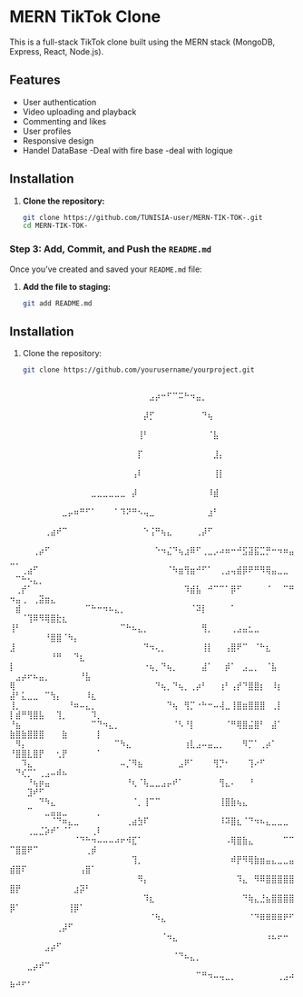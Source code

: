 # MERN TikTok Clone

This is a full-stack TikTok clone built using the MERN stack (MongoDB, Express, React, Node.js).

## Features
- User authentication
- Video uploading and playback
- Commenting and likes
- User profiles
- Responsive design
- Handel DataBase
-Deal with fire base
-deal with logique

## Installation

1. **Clone the repository:**
   ```bash
   git clone https://github.com/TUNISIA-user/MERN-TIK-TOK-.git
   cd MERN-TIK-TOK-

### Step 3: Add, Commit, and Push the `README.md`
Once you’ve created and saved your `README.md` file:

1. **Add the file to staging:**
   ```bash
   git add README.md
## Installation

1. Clone the repository:

   ```bash
   git clone https://github.com/yourusername/yourproject.git
 

⠀⠀⠀⠀⠀⠀⠀⠀⠀⠀⠀⠀⠀⠀⠀⠀⠀⠀⠀⠀⠀⠀⠀⠀⣠⡴⠒⠋⠉⠭⠓⠲⣤⡀⠀⠀⠀⠀⠀⠀⠀⠀⠀⠀⠀⠀⠀⠀⠀⠀⠀⠀⠀⠀⠀⠀⠀⠀⠀⠀⠀⠀⠀⠀⠀
⠀⠀⠀⠀⠀⠀⠀⠀⠀⠀⠀⠀⠀⠀⠀⠀⠀⠀⠀⠀⠀⠀⠀⡼⡋⠀⠀⠀⠀⠀⠀⠀⠀⠙⢦⠀⠀⠀⠀⠀⠀⠀⠀⠀⠀⠀⠀⠀⠀⠀⠀⠀⠀⠀⠀⠀⠀⠀⠀⠀⠀⠀⠀⠀⠀
⠀⠀⠀⠀⠀⠀⠀⠀⠀⠀⠀⠀⠀⠀⠀⠀⠀⠀⠀⠀⠀⠀⢸⠃⠀⠀⠀⠀⠀⠀⠀⠀⠀⠀⠈⣧⠀⠀⠀⠀⠀⠀⠀⠀⠀⠀⠀⠀⠀⠀⠀⠀⠀⠀⠀⠀⠀⠀⠀⠀⠀⠀⠀⠀⠀
⠀⠀⠀⠀⠀⠀⠀⠀⠀⠀⠀⠀⠀⠀⠀⠀⠀⠀⠀⠀⠀⠀⡏⠀⠀⠀⠀⠀⠀⠀⠀⠀⠀⠀⠀⣸⡄⠀⠀⠀⠀⠀⠀⠀⠀⠀⠀⠀⠀⠀⠀⠀⠀⠀⠀⠀⠀⠀⠀⠀⠀⠀⠀⠀⠀
⠀⠀⠀⠀⠀⠀⠀⠀⠀⠀⠀⠀⠀⠀⠀⠀⠀⠀⠀⠀⠀⢠⠇⠀⠀⠀⠀⠀⠀⠀⠀⠀⠀⠀⠀⢸⡇⠀⠀⠀⠀⠀⠀⠀⠀⠀⠀⠀⠀⠀⠀⠀⠀⠀⠀⠀⠀⠀⠀⠀⠀⠀⠀⠀⠀
⠀⠀⠀⠀⠀⠀⠀⠀⠀⠀⠀⠀⠀⠀⣀⣀⣀⣀⣀⣀⠀⡼⠀⠀⠀⠀⠀⠀⠀⠀⠀⠀⠀⠀⠸⣾⠀⠀⠀⠀⠀⠀⠀⠀⠀⠀⠀⠀⠀⠀⠀⠀⠀⠀⠀⠀⠀⠀⠀⠀⠀⠀⠀⠀⠀
⠀⠀⠀⠀⠀⠀⠀⠀⠀⣀⡤⠶⠛⠋⠁⠀⠀⠀⠁⠹⠝⠛⠢⢤⣀⠀⠀⠀⠀⠀⠀⠀⠀⠀⣰⠃⠀⠀⠀⠀⠀⠀⠀⠀⠀⠀⠀⠀⠀⠀⠀⠀⠀⠀⠀⠀⠀⠀⠀⠀⠀⠀⠀⠀⠀
⠀⠀⠀⠀⠀⠀⢀⣴⠞⠉⠀⠀⠀⠀⠀⠀⠀⠀⠀⠀⠀⠀⠀⠑⢨⠛⢦⣄⠀⠀⠀⠀⢀⡼⠋⠀⠀⠀⠀⠀⠀⠀⠀⠀⠀⠀⠀⠀⠀⠀⠀⠀⠀⠀⠀⠀⠀⠀⠀⠀⠀⠀⠀⠀⠀
⠀⠀⠀⠀⢀⡴⠋⠀⠀⠀⠀⠀⠀⠀⠀⠀⠀⠀⠀⠀⠀⠀⠀⠀⠀⠑⠲⣌⠙⢦⣰⠿⠋⢀⣀⡠⠴⠶⠒⠚⣫⣽⣯⣉⡛⠒⠲⠶⣤⣀⡀⠀⠀⠀⠀⠀⠀⠀⠀⠀⠀⠀⠀⠀⠀
⠀⠀⢀⣴⠋⠀⠀⠀⠀⠀⠀⠀⠀⠀⠀⠀⠀⠀⠀⠀⠀⠀⠀⠀⠀⠀⠀⠈⠳⣶⢻⣶⠚⠋⠁⠀⢀⣠⢤⣾⡿⠟⠛⠻⢿⣤⣀⣀⠀⠀⠉⠓⠢⣄⡀⠀⠀⠀⠀⠀⠀⠀⠀⠀⠀
⠀⢀⡞⠁⠀⠀⠀⠀⠀⠀⠀⠀⠀⠀⠀⠀⠀⠀⠀⠀⠀⠀⠀⠀⠀⠀⠀⠀⠀⠀⠹⣾⣧⠀⠚⠉⠉⠁⡿⠋⠀⠀⠀⠀⠈⠀⠀⠉⠛⠲⣤⢀⠀⢀⣽⣶⣄⠀⠀⠀⠀⠀⠀⠀⠀
⠀⣾⠀⠀⠀⠀⠀⠀⠀⠀⠀⠀⠀⠉⠓⠒⠲⠦⣄⡀⠀⠀⠀⠀⠀⠀⠀⠀⠀⠀⠀⠈⠽⡇⠀⠀⠀⠀⠁⠀⠀⠀⠀⠀⠀⠀⠀⠀⠀⠀⠀⠈⢹⠿⠻⢿⣿⣗⣆⠀⠀⠀⠀⠀⠀
⢸⠃⠀⠀⠀⠀⠀⠀⠀⠀⠀⠀⠀⠀⠀⠀⠀⠀⠀⠉⠓⠦⣄⡀⠀⠀⠀⠀⠀⠀⠀⠀⠀⢻⡀⠀⠀⠀⢀⣠⣤⣂⣀⠀⠀⠀⠀⠀⠀⠀⠀⠀⠀⠀⠀⠘⣿⣿⠈⠳⡄⠀⠀⠀⠀
⣸⠀⠀⠀⠀⠀⠀⠀⠀⠀⠀⠀⠀⠀⠀⠀⠀⠀⠀⠀⠀⠀⠀⠙⠲⢄⡀⠀⠀⠀⠀⠀⠀⢸⡇⠀⠀⢠⣿⠟⠉⠀⠈⠓⣆⠀⠀⠀⠀⠀⠀⠀⠀⠀⠀⠀⠘⠛⠀⠀⠙⣆⠀⠀⠀
⡇⠀⠀⠀⠀⠀⠀⠀⠀⠀⠀⠀⠀⠀⠀⠀⠀⠀⠀⠀⠀⠀⠀⠐⢦⡀⠙⢦⡀⠀⠀⠀⠀⣼⠁⠀⠀⡾⠁⠀⣠⣀⡀⠀⠈⣧⠀⠀⠀⠀⣠⡴⠖⠦⣤⡀⠀⠀⠀⠀⠀⠘⣧⠀⠀
⢿⠀⠀⠀⠀⠀⠀⠀⠀⠀⠀⠀⠀⠀⠀⠀⠀⠀⠀⠀⠀⠀⠀⠀⠀⠙⢦⡀⠙⢦⡀⢀⡴⠃⠀⠀⢰⠃⢠⡞⠙⣿⣿⡆⠀⠸⡆⠀⠀⣼⠃⣅⣀⣀⠀⠉⢳⡄⠀⠀⠀⠀⠸⣆⠀
⢸⡀⠀⠀⠀⠀⠀⠀⠀⠀⠘⠶⠤⣄⡀⠀⠀⠀⠀⠀⠀⠀⠀⠀⠀⠀⠀⠙⢦⠀⢻⡉⠐⠓⠒⠤⢼⣀⢸⣿⣶⣿⣿⣿⠀⢀⡇⠀⠀⡇⣾⠛⢻⣿⣧⠀⠀⢹⡀⠀⠀⠀⠀⠹⡀
⠘⣦⠀⠀⠀⠀⠀⠀⠀⠀⠀⠀⠀⠀⠉⠙⠲⣄⡀⠀⠀⠀⠀⠀⠀⠀⠀⠀⠈⠣⠘⡇⠀⠀⠀⠀⠀⠈⠛⢿⣿⣬⣿⠃⠀⣼⠁⠀⠀⣷⣿⣷⣿⣿⣿⠀⠀⠀⣷⠀⠀⠀⠀⠀⡇
⠀⠻⡄⠀⠀⠀⠀⠀⠀⠀⠀⠀⠀⠀⠀⠀⠀⠀⠉⠳⣄⠀⠀⠀⠀⠀⠀⠀⠀⠀⢰⣇⣠⠤⣤⣀⡀⠀⠀⠀⠻⡉⠁⢀⡴⠁⠀⠀⠀⠘⣿⣿⣇⣿⡟⠀⠀⢂⡟⠀⠀⠀⠀⠀⠁
⠀⠀⠹⣄⠀⠀⠀⠀⠀⠀⠀⠀⠀⠀⠀⠀⠀⠀⠀⠤⡈⠻⣦⠀⠀⠀⠀⠀⠀⣠⠟⠁⠀⠀⠀⢻⡙⠂⠀⠀⠀⢹⠔⠋⠀⠀⠀⠀⠀⠀⠙⢎⡉⠁⢀⣠⠤⠾⠦⠀⠀⠀⠀⠀⠀
⠀⠀⠀⠘⢦⡶⣤⠀⠀⠀⠀⠀⠀⠀⠀⠀⠀⠀⠀⠀⠘⢆⠈⢧⣀⣀⣠⡤⠞⠁⠀⠀⠀⠀⠀⠀⢻⣄⠄⠀⠀⠘⠀⠀⠀⠀⠀⠀⠀⠀⠀⠀⣹⠞⠋⠀⠀⠀⠀⠀⠀⠀⠀⠀⠀
⠀⠀⠀⠀⠀⠙⠳⣄⠀⠀⠀⠀⠀⠀⠀⠀⠀⠀⠀⠀⠀⠈⡀⢸⠉⠉⠀⠀⠀⠀⠀⠀⠀⠀⠀⠀⢸⣿⣷⢦⣄⠀⠀⠀⠀⠀⠀⠀⠀⠀⠀⠀⠉⠀⠀⣀⣤⣤⣀⠀⠀⠀⠀⠀⡀
⠀⠀⠀⠀⠀⠀⠀⠈⠙⠶⣄⣀⠀⠀⠀⠀⠀⠀⠀⠀⢀⣴⣳⠏⠀⠀⠀⠀⠀⠀⠀⠀⠀⠀⠀⠀⠸⠽⣿⣆⠈⠙⠲⠦⣄⣀⣀⣀⠀⠀⠀⠀⢀⣀⣈⡵⠞⠁⠈⠁⠀⠀⠀⢀⠇
⠀⠀⠀⠀⠀⠀⠀⠀⠀⠀⠀⠈⠙⠓⠲⠤⠤⠤⠴⠖⠺⣏⠁⠀⠀⠀⠀⠀⠀⠀⠀⠀⠀⠀⠀⠀⠀⠠⢿⣿⣷⣄⠀⠀⠀⠀⠀⠉⠉⠉⣿⣿⠟⠉⠀⠀⠀⠀⠀⠀⠀⠀⢀⡾⠀
⠀⠀⠀⠀⠀⠀⠀⠀⠀⠀⠀⠀⠀⠀⠀⠀⠀⠀⠀⠀⠀⢹⡀⠀⠀⠀⠀⠀⠀⠀⠀⠀⠀⠀⠀⠀⠀⠀⠾⡟⠻⢿⣷⣶⣤⣄⣀⣀⣤⣾⣿⠏⠀⠀⠀⠀⠀⠀⠀⠀⠀⢠⣿⠁⠀
⠀⠀⠀⠀⠀⠀⠀⠀⠀⠀⠀⠀⠀⠀⠀⠀⠀⠀⠀⠀⠀⠀⠻⡄⠀⠀⠀⠀⠀⠀⠀⠀⠀⠀⠀⠀⠀⠀⠀⠹⣄⠀⠻⠿⣿⣿⣿⣿⣿⣿⡟⠀⠀⠀⠀⠀⠀⠀⠀⠀⣰⡽⠃⠀⠀
⠀⠀⠀⠀⠀⠀⠀⠀⠀⠀⠀⠀⠀⠀⠀⠀⠀⠀⠀⠀⠀⠀⠀⠹⣆⠀⠀⠀⠀⠀⠀⠀⠀⠀⠀⠀⠀⠀⠀⠀⠙⢷⣄⣘⣦⣿⣿⣿⣿⡿⠁⠀⠀⠀⠀⠀⠀⠀⠀⢸⡿⠁⠀⠀⠀
⠀⠀⠀⠀⠀⠀⠀⠀⠀⠀⠀⠀⠀⠀⠀⠀⠀⠀⠀⠀⠀⠀⠀⠀⠈⠳⣄⠀⠀⠀⠀⠀⠀⠀⠀⠀⠀⠀⠀⠀⠀⠈⠙⠿⠿⠿⠿⠟⠋⠀⠀⠀⠀⠀⠀⠀⠀⢀⡼⠋⠀⠀⠀⠀⠀
⠀⠀⠀⠀⠀⠀⠀⠀⠀⠀⠀⠀⠀⠀⠀⠀⠀⠀⠀⠀⠀⠀⠀⠀⠀⠀⠈⠲⣄⠀⠀⠀⠀⠀⠀⠀⠀⠀⠀⠀⠀⠀⠀⠀⠰⠦⠖⠒⠀⠀⠀⠀⠀⠀⠀⣠⡴⠋⠀⠀⠀⠀⠀⠀⠀
⠀⠀⠀⠀⠀⠀⠀⠀⠀⠀⠀⠀⠀⠀⠀⠀⠀⠀⠀⠀⠀⠀⠀⠀⠀⠀⠀⠀⠈⠙⠦⣄⡀⠀⠀⠀⠀⠀⠀⠀⠀⠀⠀⠀⠀⠀⠀⠀⠀⠀⠀⠀⣀⡴⠞⠉⠀⠀⠀⠀⠀⠀⠀⠀⠀
⠀⠀⠀⠀⠀⠀⠀⠀⠀⠀⠀⠀⠀⠀⠀⠀⠀⠀⠀⠀⠀⠀⠀⠀⠀⠀⠀⠀⠀⠀⠀⠀⠉⠛⠲⠤⢤⣀⡀⠀⠀⠀⠀⠀⠀⠀⢀⣠⠴⠷⠚⠋⠁⠀⠀⠀⠀⠀⠀⠀⠀ 
